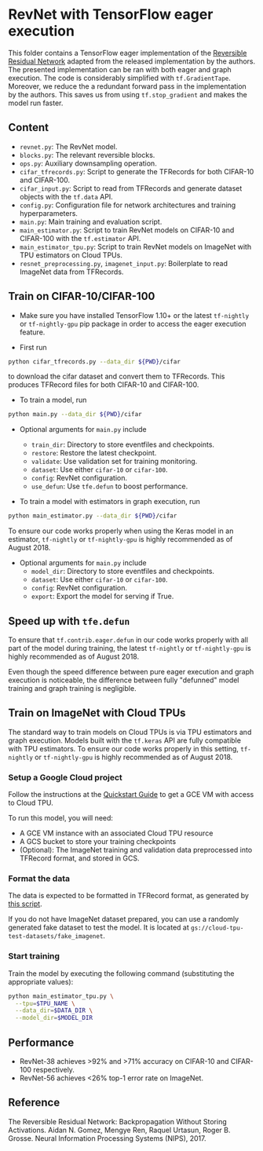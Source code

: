 # RevNet with TensorFlow eager execution

This folder contains a TensorFlow eager implementation of the [Reversible Residual Network](https://arxiv.org/pdf/1707.04585.pdf) adapted from the released implementation by the authors. The presented implementation can be ran with both eager and graph execution. The code is considerably simplified with `tf.GradientTape`. Moreover, we reduce the a redundant forward pass in the implementation by the authors. This saves us from using `tf.stop_gradient` and makes the model run faster.

##  Content

- `revnet.py`: The RevNet model.
- `blocks.py`: The relevant reversible blocks.
- `ops.py`: Auxiliary downsampling operation.
- `cifar_tfrecords.py`: Script to generate the TFRecords for both CIFAR-10 and CIFAR-100.
- `cifar_input.py`: Script to read from TFRecords and generate dataset objects with the `tf.data` API.
- `config.py`: Configuration file for network architectures and training hyperparameters.
- `main.py`: Main training and evaluation script.
- `main_estimator.py`: Script to train RevNet models on CIFAR-10 and CIFAR-100 with the `tf.estimator` API.
- `main_estimator_tpu.py`: Script to train RevNet models on ImageNet with TPU estimators on Cloud TPUs.
- `resnet_preprocessing.py`, `imagenet_input.py`: Boilerplate to read ImageNet data from TFRecords.

## Train on CIFAR-10/CIFAR-100
- Make sure you have installed TensorFlow 1.10+ or the latest `tf-nightly`
or `tf-nightly-gpu` pip package in order to access the eager execution feature.

- First run

```bash
python cifar_tfrecords.py --data_dir ${PWD}/cifar
```
to download the cifar dataset and convert them
to TFRecords. This produces TFRecord files for both CIFAR-10 and CIFAR-100.

- To train a model, run

```bash
python main.py --data_dir ${PWD}/cifar
```

- Optional arguments for `main.py` include
  - `train_dir`: Directory to store eventfiles and checkpoints.
  - `restore`: Restore the latest checkpoint.
  - `validate`: Use validation set for training monitoring.
  - `dataset`: Use either `cifar-10` or `cifar-100`.
  - `config`: RevNet configuration.
  - `use_defun`: Use `tfe.defun` to boost performance.

- To train a model with estimators in graph execution, run

```bash
python main_estimator.py --data_dir ${PWD}/cifar
```
To ensure our code works properly when using the Keras model in an estimator,
`tf-nightly` or `tf-nightly-gpu` is highly recommended as of August 2018.

- Optional arguments for `main.py` include
  - `model_dir`: Directory to store eventfiles and checkpoints.
  - `dataset`: Use either `cifar-10` or `cifar-100`.
  - `config`: RevNet configuration.
  - `export`: Export the model for serving if True.

## Speed up with `tfe.defun`
To ensure that `tf.contrib.eager.defun` in our code works properly with all
part of the model during training, the latest `tf-nightly` or `tf-nightly-gpu`
is highly recommended as of August 2018.

Even though the speed difference between pure eager execution and graph execution is noticeable,
the difference between fully "defunned" model training and graph
training is negligible.

## Train on ImageNet with Cloud TPUs
The standard way to train models on Cloud TPUs is via TPU estimators and graph
execution. Models built with the `tf.keras` API are fully compatible with TPU estimators.
To ensure our code works properly in this setting,
`tf-nightly` or `tf-nightly-gpu` is highly recommended as of August 2018.

### Setup a Google Cloud project

Follow the instructions at the [Quickstart Guide](https://cloud.google.com/tpu/docs/quickstart)
to get a GCE VM with access to Cloud TPU.

To run this model, you will need:

* A GCE VM instance with an associated Cloud TPU resource
* A GCS bucket to store your training checkpoints
* (Optional): The ImageNet training and validation data preprocessed into
  TFRecord format, and stored in GCS.

### Format the data

The data is expected to be formatted in TFRecord format, as generated by [this
script](https://github.com/uve/tpu/blob/master/tools/datasets/imagenet_to_gcs.py).

If you do not have ImageNet dataset prepared, you can use a randomly generated
fake dataset to test the model. It is located at
`gs://cloud-tpu-test-datasets/fake_imagenet`.

### Start training

Train the model by executing the following command (substituting the appropriate
values):

```bash
python main_estimator_tpu.py \
  --tpu=$TPU_NAME \
  --data_dir=$DATA_DIR \
  --model_dir=$MODEL_DIR
```

## Performance
- RevNet-38 achieves >92% and >71% accuracy on CIFAR-10 and CIFAR-100 respectively.
- RevNet-56 achieves <26% top-1 error rate on ImageNet.

## Reference
The Reversible Residual Network: Backpropagation Without Storing Activations.
Aidan N. Gomez, Mengye Ren, Raquel Urtasun, Roger B. Grosse. Neural Information Processing Systems (NIPS), 2017.
